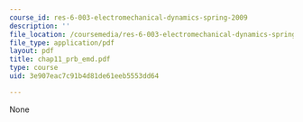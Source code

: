 ```yaml
---
course_id: res-6-003-electromechanical-dynamics-spring-2009
description: ''
file_location: /coursemedia/res-6-003-electromechanical-dynamics-spring-2009/3e907eac7c91b4d81de61eeb5553dd64_chap11_prb_emd.pdf
file_type: application/pdf
layout: pdf
title: chap11_prb_emd.pdf
type: course
uid: 3e907eac7c91b4d81de61eeb5553dd64

---
```

None